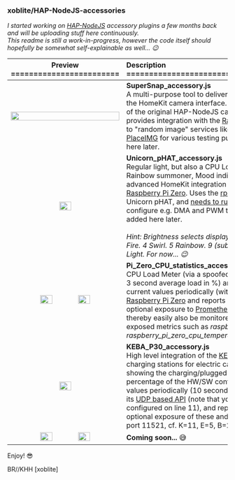 ### xoblite/HAP-NodeJS-accessories

_I started working on [HAP-NodeJS](https://github.com/KhaosT/HAP-NodeJS) accessory plugins a few months back and will be uploading stuff here continuously.<br>This readme is still a work-in-progress, however the code itself should hopefully be somewhat self-explainable as well...  :wink:_

| Preview ======================== | Description =================================================== |
| :----------: | :---------- |
| <img src="http://xoblite.net/images/homekit-plugin-supersnap.png" width="100%" height="100%"> | **SuperSnap_accessory.js**<br>A multi-purpose tool to deliver snapshot photos and/or images via the HomeKit camera interface. Building off a merge and modification of the original HAP-NodeJS camera accessory code, this plugin provides integration with the [Raspberry Pi Camera Module](https://www.raspberrypi.org/products/camera-module-v2/) as well as to "random image" services like [Picsum Photos](https://picsum.photos/), [LoremFlickr](https://loremflickr.com/) and [PlaceIMG](https://placeimg.com/) for various testing purposes. More information to be added here later. |
| <img src="http://xoblite.net/images/homekit-plugin-unicorn-phat.png" width="33%" height="33%"> | **Unicorn_pHAT_accessory.js**<br>Regular light, but also a CPU Load+History meter, Fire, Swirl and Rainbow summoner, Mood indicator, and more! That is, quite advanced HomeKit integration for the [Pimoroni Unicorn pHAT](https://shop.pimoroni.com/products/unicorn-phat) for [Raspberry Pi Zero](https://www.raspberrypi.org/products/raspberry-pi-zero-w/). Uses the [rpi-ws281x-native](https://www.npmjs.com/package/rpi-ws281x-native) module to control the Unicorn pHAT, and [needs to run as root](https://www.npmjs.com/package/rpi-ws281x-native#needs-to-run-as-root) since this in turn needs to configure e.g. DMA and PWM to do this. More information will be added here later. <br><br>_Hint: Brightness selects display mode: 1 CPU Load. 2 CPU History. 3 Fire. 4 Swirl. 5 Rainbow. 9 (subject to change) Icons. >10 Regular Light. For now... :wink:_ |
| <img src="http://xoblite.net/images/homekit-plugin-zero-cpu.png" width="33%" height="33%"> <img src="http://xoblite.net/images/homekit-plugin-zero-temp.png" width="33%" height="33%"> | **Pi_Zero_CPU_statistics_accessory.js**<br>CPU Load Meter (via a spoofed humidity sensor showing the non-idle 3 second average load in %) and Temperature Sensor. Reads the current values periodically (with adaptive frequency) from the [Raspberry Pi Zero](https://www.raspberrypi.org/products/raspberry-pi-zero-w/) and reports it back to HomeKit. It also supports optional exposure to [Prometheus](https://prometheus.io/) (on port 9999 by default), and can thereby easily also be monitored beautifully by [Grafana](https://grafana.com/) (based on exposed metrics such as _raspberry_pi_zero_cpu_load_non_idle_, _raspberry_pi_zero_cpu_temperature_, and a few others). |
| <img src="http://xoblite.net/images/homekit-plugin-keba-p30.png" width="33%" height="33%"> | **KEBA_P30_accessory.js**<br>High level integration of the [KEBA KeContact P30 series](https://www.keba.com/en/emobility/products/product-overview/product_overview) wallbox charging stations for electric cars (via a spoofed fan accessory showing the charging/plugged state as well as the power output in percentage of the HW/SW configured maximum). Reads the current values periodically (10 seconds interleaving) from the wallbox using its [UDP based API](https://www.keba.com/en/emobility/service-support/downloads/Downloads) (note that your wallbox IP address must be configured on line 11), and reports back to HomeKit. It also supports optional exposure of these and other parameters to [Prometheus](https://prometheus.io/) (on port 11521, cf. K=11, E=5, B=2, A=1, by default), see above. |
| <img src="http://xoblite.net/images/homekit-plugin-awlob.png" width="33%" height="33%"> <img src="http://xoblite.net/images/homekit-plugin-sounds-like-home.png" width="33%" height="33%"> | **Coming soon...** :sweat_smile: |

Enjoy! :sunglasses:

BR//KHH \[xoblite\]
